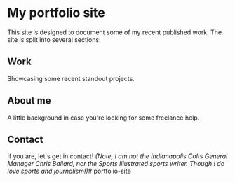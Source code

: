 # My portfolio site
This site is designed to document some of my recent published work. The site is split into several sections:

## Work
Showcasing some recent standout projects.

## About me
A little background in case you're looking for some freelance help.

## Contact
If you are, let's get in contact! _(Note, I am not the Indianapolis Colts General Manager Chris Ballard, nor the Sports Illustrated sports writer. Though I do love sports and journalism!)_# portfolio-site
